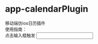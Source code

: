 # app-calendarPlugin
移动端仿ios日历插件</br>
使用指南：</br>
点击输入框触发
<input id="demo1">
<script>
    var calendar = new datePicker();
    calendar.init({
        'trigger': '#demo1', /*按钮选择器，用于触发弹出插件*/
        'type': 'date',/*模式：date日期；datetime日期时间；time时间；ym年月；*/
        'minDate':'1900-1-1',/*最小日期*/
        'maxDate':'2100-12-31',/*最大日期*/
        'onSubmit':function(){/*确认时触发事件*/
            var theSelectData=calendar.value;
        },
        'onClose':function(){/*取消时触发事件*/
        }
    });

</script>
